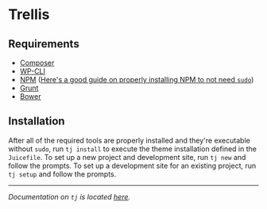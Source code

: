 # Trellis

## Requirements
  * [Composer](https://getcomposer.org/)
  * [WP-CLI](http://wp-cli.org/)
  * [NPM](https://www.npmjs.com/) ([Here's a good guide on properly installing NPM to not need `sudo`](http://www.johnpapa.net/how-to-use-npm-global-without-sudo-on-osx/))
  * [Grunt](http://gruntjs.com/)
  * [Bower](http://bower.io/)

## Installation
After all of the required tools are properly installed and they're executable without `sudo`, run `tj install` to execute the theme installation defined in the `Juicefile`. To set up a new project and development site, run `tj new` and follow the prompts. To set up a development site for an existing project, run `tj setup` and follow the prompts.

----

_Documentation on `tj` is located [here](https://github.com/ezekg/theme-juice-cli)._
